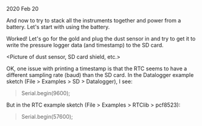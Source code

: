 2020 Feb 20

And now to try to stack all the instruments together and power from a battery. Let's start with using the battery.

<Picture of battery plugged in>

Worked! Let's go for the gold and plug the dust sensor in and try to get it to write the pressure logger data (and timestamp) to the SD card.

<Picture of dust sensor, SD card shield, etc.>

OK, one issue with printing a timestamp is that the RTC seems to have a different sampling rate (baud) than the SD card. In the Datalogger example sketch (File > Examples > SD > Datalogger), I see:

> Serial.begin(9600);

But in the RTC example sketch (File > Examples > RTClib > pcf8523):

> Serial.begin(57600);

